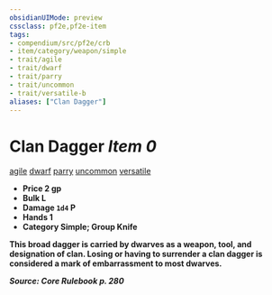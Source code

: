 ```yaml
---
obsidianUIMode: preview
cssclass: pf2e,pf2e-item
tags:
- compendium/src/pf2e/crb
- item/category/weapon/simple
- trait/agile
- trait/dwarf
- trait/parry
- trait/uncommon
- trait/versatile-b
aliases: ["Clan Dagger"]
---
```

# Clan Dagger *Item 0*  
[agile](../../../rules/traits/agile.md)  [dwarf](../../../rules/traits/dwarf.md)  [parry](../../../rules/traits/parry.md)  [uncommon](../../../rules/traits/uncommon.md)  [versatile <b>](../../../rules/traits/versatile.md)  

- **Price** 2 gp
- **Bulk** L
- **Damage** `1d4` P
- **Hands** 1
- **Category** Simple; **Group** Knife 

This broad dagger is carried by dwarves as a weapon, tool, and designation of clan. Losing or having to surrender a clan dagger is considered a mark of embarrassment to most dwarves.

*Source: Core Rulebook p. 280*